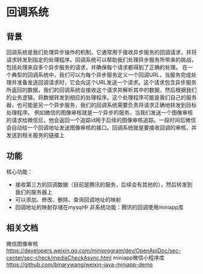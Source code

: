 # 回调系统
## 背景
回调系统是我们处理异步操作的机制，它通常用于接收异步服务的回调请求，并将请求转发到指定的处理程序。回调系统可以帮助我们处理异步服务所带来的挑战，包括处理来自多个异步服务的请求，并确保每个请求都得到了正确的处理。
在一个典型的回调系统中，我们可以为每个异步服务定义一个回调URL，当服务完成处理并准备发送回调请求时，它会向这个URL发送一个请求。这个请求包含异步服务所返回的数据，我们的回调系统会接收这个请求并解析其中的数据，然后根据我们的业务逻辑，将数据转发到相应的处理程序。这个处理程序可能是我们自己的服务器，也可能是另一个异步服务，我们的回调系统需要负责将请求正确地转发到目标处理程序。
例如微信的图像审核就是一个异步的服务，当我们发送一个图像审核的请求给微信后，他会返回一个追踪id用于后续的图像审核追踪。一段时间后微信会自动给一个回调地址发送图像审核的接口。回调系统就是要接收回调的审核，并发送到相关服务的链接上

## 功能
核心功能：
- 接收第三方的回调数据（目前是腾讯的服务，后续会有其他的），然后转发到我们的服务器上
- 可以添加、修改、删除、查询回调地址的映射
- 回调地址的映射存储在mysql中
非系统功能：腾讯的回调使用miniapp库

## 相关文档
微信图像审核
https://developers.weixin.qq.com/miniprogram/dev/OpenApiDoc/sec-center/sec-check/mediaCheckAsync.html
miniapp微信小程序库
https://github.com/binarywang/weixin-java-miniapp-demo